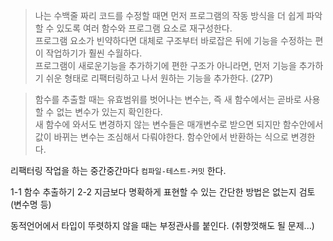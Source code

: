 >나는 수백줄 짜리 코드를 수정할 때면 먼저 프로그램의 작동 방식을 더 쉽게 파악할 수 있도록 여러 함수와 프로그램 요소로 재구성한다.  
프로그램 요소가 빈약하다면 대체로 구조부터 바로잡은 뒤에 기능을 수정하는 편이 작업하기가 훨씬 수월하다.  
> 프로그램이 새로운기능을 추가하기에 편한 구조가 아니라면, 먼저 기능을 추가하기 쉬운 형태로 리팩터링하고 나서 원하는 기능을 추가한다. (27P)


> 함수를 추출할 때는 유효범위를 벗어나는 변수는, 즉 새 함수에서는 곧바로 사용할 수 없는 변수가 있는지 확인한다.  
> 새 함수에 와서도 변경하지 않는 변수들은 매개변수로 받으면 되지만 함수안에서 값이 바뀌는 변수는 조심해서 다뤄야한다. 
> 함수안에서 반환하는 식으로 변경한다.
> 


리팩터링 작업을 하는 중간중간마다 `컴파일-테스트-커밋` 한다.

1-1 함수 추출하기
2-2 지금보다 명확하게 표현할 수 있는 간단한 방법은 없는지 검토 (변수명 등)

동적언어에서 타입이 뚜렷하지 않을 때는 부정관사를 붙인다. (취향껏해도 될 문제...)


